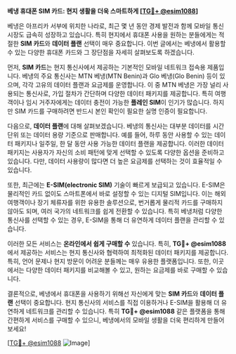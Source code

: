 **베냉 휴대폰 SIM 카드: 현지 생활을 더욱 스마트하게 [[TG💪+ @esim1088](https://t.me/s/esim1088)]**

베냉은 아프리카 서부에 위치한 나라로, 최근 몇 년 동안 경제 발전과 함께 모바일 통신 시장도 급속히 성장하고 있습니다. 특히 현지에서 휴대폰 사용을 원하는 분들에게는 적절한 **SIM 카드**와 **데이터 플랜** 선택이 매우 중요합니다. 이번 글에서는 베냉에서 활용할 수 있는 다양한 휴대폰 카드와 그 장단점을 자세히 살펴보도록 하겠습니다.

먼저, **SIM 카드**는 현지 통신사에서 제공하는 기본적인 모바일 네트워크 접속용 제품입니다. 베냉의 주요 통신사는 MTN 베냉(MTN Benin)과 Glo 베냉(Glo Benin) 등이 있으며, 각각 고유의 데이터 플랜과 요금제를 운영합니다. 이 중 MTN 베냉은 가장 널리 사용되는 통신사로, 가입 절차가 간단하며 다양한 데이터 패키지를 제공합니다. 특히 여행객이나 임시 거주자에게는 데이터 충전이 가능한 **플레인 SIM**이 인기가 많습니다. 하지만 SIM 카드를 구매하려면 반드시 본인 확인이 필요한 실명 인증이 필요합니다.

다음으로, **데이터 플랜**에 대해 살펴보겠습니다. 베냉의 통신사는 대부분 데이터를 시간 단위 또는 데이터 용량 기준으로 판매합니다. 예를 들어, 하루 동안 사용할 수 있는 데이터 패키지나 일주일, 한 달 동안 사용 가능한 데이터 플랜을 제공합니다. 이러한 데이터 패키지는 사용자가 자신의 소비 패턴에 맞게 선택할 수 있도록 다양한 옵션을 준비하고 있습니다. 다만, 데이터 사용량이 많다면 더 높은 요금제를 선택하는 것이 효율적일 수 있습니다.

또한, 최근에는 **E-SIM(electronic SIM)** 기술이 빠르게 보급되고 있습니다. E-SIM은 물리적인 카드 없이도 스마트폰에서 바로 설정할 수 있는 디지털 SIM입니다. 이는 해외 여행객이나 장기 체류자를 위한 유용한 솔루션으로, 번거롭게 물리적 카드를 구매하지 않아도 되며, 여러 국가의 네트워크를 쉽게 전환할 수 있습니다. 특히 베냉처럼 다양한 통신사를 선택할 수 있는 경우, E-SIM을 통해 더 유연하게 데이터 플랜을 관리할 수 있습니다.

이러한 모든 서비스는 **온라인에서 쉽게 구매할 수** 있습니다. 특히, **TG💪+ @esim1088**에서 제공하는 서비스는 현지 통신사와 협력하여 최적화된 데이터 패키지를 제공합니다. 특히, 언어 문제나 현지 방문이 어려운 분들께는 매우 유용한 플랫폼입니다. 또한, 이곳에서는 다양한 데이터 패키지를 비교해볼 수 있고, 원하는 요금제를 바로 구매할 수 있습니다.

결론적으로, 베냉에서 휴대폰을 사용하기 위해선 자신에게 맞는 **SIM 카드**와 **데이터 플랜** 선택이 중요합니다. 현지 통신사의 서비스를 직접 이용하거나 E-SIM을 활용해 더 유연하게 네트워크를 관리할 수 있습니다. 특히 **TG💪+ @esim1088** 같은 플랫폼을 통해 간편하게 서비스를 구매할 수 있으니, 베냉에서의 모바일 생활을 더욱 편리하게 만들어보세요!

[[TG💪+ @esim1088](https://t.me/s/esim1088) ![Image](https://i.postimg.cc/Y0z9fWf4/image.png)]